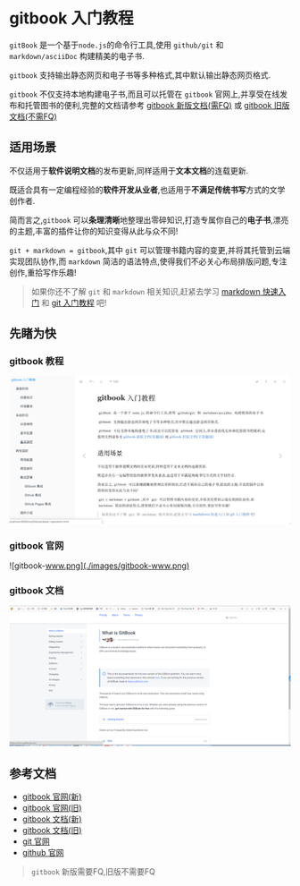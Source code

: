 # gitbook 入门教程

`gitBook` 是一个基于`node.js`的命令行工具,使用 `github/git` 和 `markdown/asciiDoc` 构建精美的电子书.

`gitbook` 支持输出静态网页和电子书等多种格式,其中默认输出静态网页格式.

`gitbook` 不仅支持本地构建电子书,而且可以托管在 `gitbook` 官网上,并享受在线发布和托管图书的便利,完整的文档请参考 [gitbook 新版文档(需FQ)][docs.gitbook.com] 或 [gitbook 旧版文档(不需FQ)][toolchain.gitbook.com]

## 适用场景

不仅适用于**软件说明文档**的发布更新,同样适用于**文本文档**的连载更新.

既适合具有一定编程经验的**软件开发从业者**,也适用于**不满足传统书写**方式的文学创作者.

简而言之,`gitbook` 可以**条理清晰**地整理出零碎知识,打造专属你自己的**电子书**,漂亮的主题,丰富的插件让你的知识变得从此与众不同!

`git + markdown = gitbook`,其中 `git` 可以管理书籍内容的变更,并将其托管到云端实现团队协作,而 `markdown` 简洁的语法特点,使得我们不必关心布局排版问题,专注创作,重拾写作乐趣!

> 如果你还不了解 `git` 和 `markdown` 相关知识,赶紧去学习 [markdown 快速入门](https://snowdreams1006.github.io/markdown/) 和 [git 入门教程](https://snowdreams1006.github.io/git/) 吧!

## 先睹为快

### gitbook 教程

![gitbook-preview.png](./images/gitbook-preview.png)

### gitbook 官网

![gitbook-www.png](./images/gitbook-www.png)

### gitbook 文档

![gitbook-doc.png](./images/gitbook-doc.png)

## 参考文档

- [gitbook 官网(新)][www.gitbook.com]
- [gitbook 官网(旧)][legacy.gitbook.com]
- [gitbook 文档(新)][docs.gitbook.com]
- [gitbook 文档(旧)][toolchain.gitbook.com]
- [git 官网][git-scm.com]
- [github 官网][github.com]

>`gitbook` 新版需要FQ,旧版不需要FQ

<!-- 链接引用 -->
[www.gitbook.com]: https://www.gitbook.com/ "https://www.gitbook.com/"
[legacy.gitbook.com]: https://legacy.gitbook.com/ "https://legacy.gitbook.com/"
[docs.gitbook.com]: https://docs.gitbook.com/ "https://docs.gitbook.com/"
[toolchain.gitbook.com]: https://toolchain.gitbook.com/ "https://toolchain.gitbook.com/"
[git-scm.com]: https://git-scm.com/ "https://git-scm.com/"
[github.com]: https://github.com/ "https://github.com/"
